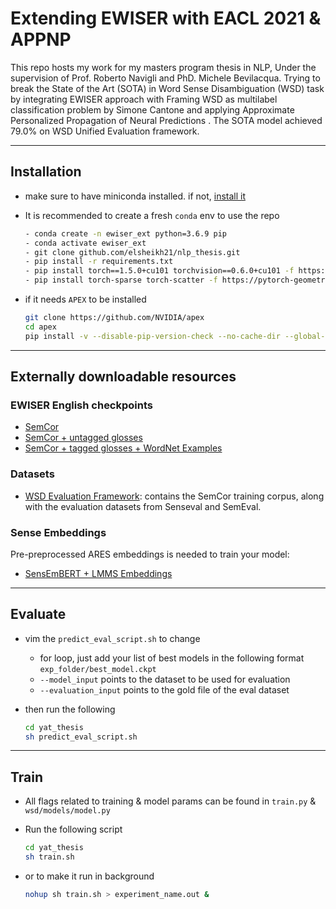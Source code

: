 # Extending EWISER with EACL 2021 & APPNP

This repo hosts my work for my masters program thesis in NLP, Under the supervision of Prof. Roberto Navigli and PhD. Michele Bevilacqua. Trying to break the State of the Art (SOTA) in Word Sense Disambiguation (WSD) task by integrating EWISER approach with Framing WSD as multilabel classification problem by Simone Cantone and applying Approximate Personalized Propagation of Neural Predictions . The SOTA model achieved 79.0% on WSD Unified Evaluation framework.

---

## Installation

- make sure to have miniconda installed. if not, [install it](https://docs.conda.io/en/latest/miniconda.html)
- It is recommended to create a fresh `conda` env to use the repo
  
  ```bash
  - conda create -n ewiser_ext python=3.6.9 pip
  - conda activate ewiser_ext
  - git clone github.com/elsheikh21/nlp_thesis.git
  - pip install -r requirements.txt
  - pip install torch==1.5.0+cu101 torchvision==0.6.0+cu101 -f https://download.pytorch.org/whl/torch_stable.html
  - pip install torch-sparse torch-scatter -f https://pytorch-geometric.com/whl/torch-1.5.0+cu101.html
  ```

- if it needs `APEX` to be installed

  ```bash
  git clone https://github.com/NVIDIA/apex
  cd apex
  pip install -v --disable-pip-version-check --no-cache-dir --global-option="--cpp_ext" --global-option="--cuda_ext" ./
  ```

---

## Externally downloadable resources

### EWISER English checkpoints

- [SemCor](https://drive.google.com/file/d/1TIwCn-0NA3yUXG5FOkPgFcoP3aHJmiSZ/view?usp=sharing)
- [SemCor + untagged glosses](https://drive.google.com/file/d/1tW4PjTgdRbVvq9CGq-0ePCsgtkXnEGsN/view?usp=sharing)
- [SemCor + tagged glosses + WordNet Examples](https://drive.google.com/file/d/11RyHBu4PwS3U2wOk-Le9Ziu8R3Hc0NXV/view?usp=sharing)


### Datasets

- [WSD Evaluation Framework](http://lcl.uniroma1.it/wsdeval): contains the SemCor training corpus, along with the evaluation datasets from Senseval and SemEval.

### Sense Embeddings

Pre-preprocessed ARES embeddings is needed to train your model:

- [SensEmBERT + LMMS Embeddings](https://drive.google.com/file/d/11v4FUMyHdpFBrkRJt8cGyy6xkM9a_Emp/view?usp=sharing)

---

## Evaluate

- vim the `predict_eval_script.sh` to change
  - for loop, just add your list of best models in the following format `exp_folder/best_model.ckpt`
  - `--model_input` points to the dataset to be used for evaluation
  - `--evaluation_input` points to the gold file of the eval dataset

- then run the following
  
  ```bash
  cd yat_thesis
  sh predict_eval_script.sh
  ```

---

## Train

- All flags related to training & model params can be found in `train.py` & `wsd/models/model.py`
- Run the following script
  
  ```bash
  cd yat_thesis
  sh train.sh
  ```

- or to make it run in background
  
    ```bash
    nohup sh train.sh > experiment_name.out & 
    ```
